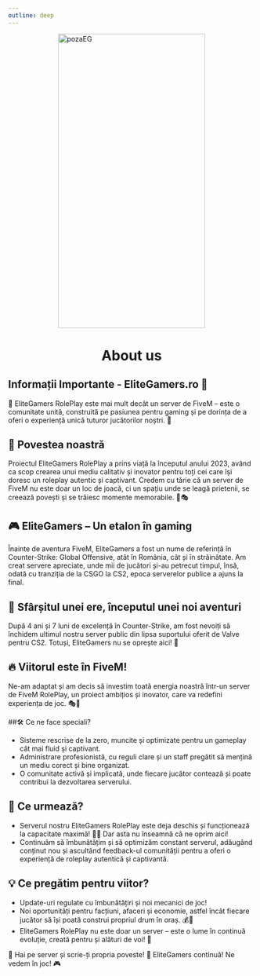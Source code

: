 ```yaml
---
outline: deep
---
```


<img src="https://i.imgur.com/V9oZKWx.png" alt="pozaEG" width="300" height="600" style="display: block; margin: 0px auto;">

# <center><span class="title-font">About us</span></center>

## Informații Importante - EliteGamers.ro 🌟
🦁 EliteGamers RolePlay este mai mult decât un server de FiveM – este o comunitate unită, construită pe pasiunea pentru gaming și pe dorința de a oferi o experiență unică tuturor jucătorilor noștri. 🚀

## 💠 Povestea noastră
Proiectul EliteGamers RolePlay a prins viață la începutul anului 2023, având ca scop crearea unui mediu calitativ și inovator pentru toți cei care își doresc un roleplay autentic și captivant. Credem cu tărie că un server de FiveM nu este doar un loc de joacă, ci un spațiu unde se leagă prietenii, se creează povești și se trăiesc momente memorabile. 💬🎭

## 🎮 EliteGamers – Un etalon în gaming
Înainte de aventura FiveM, EliteGamers a fost un nume de referință în Counter-Strike: Global Offensive, atât în România, cât și în străinătate. Am creat servere apreciate, unde mii de jucători și-au petrecut timpul, însă, odată cu tranziția de la CSGO la CS2, epoca serverelor publice a ajuns la final.

## 🛑 Sfârșitul unei ere, începutul unei noi aventuri
După 4 ani și 7 luni de excelență în Counter-Strike, am fost nevoiți să închidem ultimul nostru server public din lipsa suportului oferit de Valve pentru CS2. Totuși, EliteGamers nu se oprește aici! 💪

## 🔥 Viitorul este în FiveM!
Ne-am adaptat și am decis să investim toată energia noastră într-un server de FiveM RolePlay, un proiect ambițios și inovator, care va redefini experiența de joc. 🎭🌆

##🛠️ Ce ne face speciali?

- Sisteme rescrise de la zero, muncite și optimizate pentru un gameplay cât mai fluid și captivant.
- Administrare profesionistă, cu reguli clare și un staff pregătit să mențină un mediu corect și bine organizat.
- O comunitate activă și implicată, unde fiecare jucător contează și poate contribui la dezvoltarea serverului.

## 🎯 Ce urmează?
- Serverul nostru EliteGamers RolePlay este deja deschis și funcționează la capacitate maximă! 🚀🔥 Dar asta nu înseamnă că ne oprim aici!
- Continuăm să îmbunătățim și să optimizăm constant serverul, adăugând conținut nou și ascultând feedback-ul comunității pentru a oferi o experiență de roleplay autentică și captivantă.

## 💡 Ce pregătim pentru viitor?

- Update-uri regulate cu îmbunătățiri și noi mecanici de joc!
- Noi oportunități pentru facțiuni, afaceri și economie, astfel încât fiecare jucător să își poată construi propriul drum în oraș. 💰🏢
- EliteGamers RolePlay nu este doar un server – este o lume în continuă evoluție, creată pentru și alături de voi! 💙

💬 Hai pe server și scrie-ți propria poveste!
💙 EliteGamers continuă! Ne vedem în joc! 🎮
